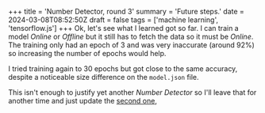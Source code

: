 +++
title = 'Number Detector, round 3'
summary = 'Future steps.'
date = 2024-03-08T08:52:50Z
draft = false
tags = ['machine learning', 'tensorflow.js']
+++
Ok, let's see what I learned got so far. I can train a model *Online* or *Offline* but it still has to fetch the data so it must be *Online*.
The training only had an epoch of 3 and was very inaccurate (around 92%) so increasing the number of epochs would help.

I tried training again to 30 epochs but got close to the same accuracy, despite a noticeable size difference on the `model.json` file.

This isn't enough to justify yet another *Number Detector* so I'll leave that for another time and just update the [second one](/projects/detector2/),

